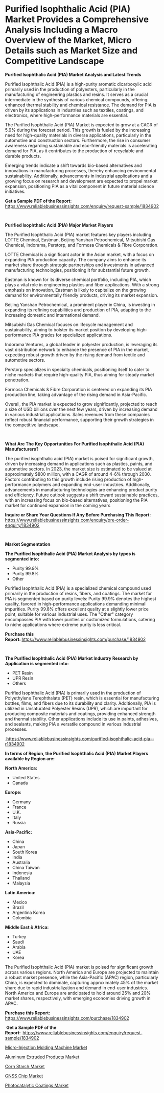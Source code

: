<p><h1>Purified Isophthalic Acid (PIA) Market Provides a Comprehensive Analysis Including a Macro Overview of the Market, Micro Details such as Market Size and Competitive Landscape</h1></p><p><strong>Purified Isophthalic Acid (PIA) Market Analysis and Latest Trends</strong></p>
<p><p>Purified Isophthalic Acid (PIA) is a high-purity aromatic dicarboxylic acid primarily used in the production of polyesters, particularly in the manufacturing of engineering plastics and resins. It serves as a crucial intermediate in the synthesis of various chemical compounds, offering enhanced thermal stability and chemical resistance. The demand for PIA is driven by its applications in industries such as textiles, coatings, and electronics, where high-performance materials are essential.</p><p>The Purified Isophthalic Acid (PIA) Market is expected to grow at a CAGR of 5.9% during the forecast period. This growth is fueled by the increasing need for high-quality materials in diverse applications, particularly in the automotive and construction sectors. Furthermore, the rise in consumer awareness regarding sustainable and eco-friendly materials is accelerating demand for PIA, as it contributes to the production of recyclable and durable products.</p><p>Emerging trends indicate a shift towards bio-based alternatives and innovations in manufacturing processes, thereby enhancing environmental sustainability. Additionally, advancements in industrial applications and a growing focus on research and development are expected to propel market expansion, positioning PIA as a vital component in future material science initiatives.</p></p>
<p><strong>Get a Sample PDF of the Report:&nbsp;</strong> <a href="https://www.reliablebusinessinsights.com/enquiry/request-sample/1834902?utm_campaign=1571&utm_medium=2&utm_source=Github&utm_content=ia&utm_term=19102024&utm_id=purified-isophthalic-acid-pia">https://www.reliablebusinessinsights.com/enquiry/request-sample/1834902</a></p>
<p>&nbsp;</p>
<p><strong>Purified Isophthalic Acid (PIA) Major Market Players</strong></p>
<p><p>The Purified Isophthalic Acid (PIA) market features key players including LOTTE Chemical, Eastman, Beijing Yanshan Petrochemical, Mitsubishi Gas Chemical, Indorama, Perstorp, and Formosa Chemicals & Fibre Corporation. </p><p>LOTTE Chemical is a significant actor in the Asian market, with a focus on expanding PIA production capacity. The company aims to enhance its market share through strategic partnerships and investments in advanced manufacturing technologies, positioning it for substantial future growth.</p><p>Eastman is known for its diverse chemical portfolio, including PIA, which plays a vital role in engineering plastics and fiber applications. With a strong emphasis on innovation, Eastman is likely to capitalize on the growing demand for environmentally friendly products, driving its market expansion.</p><p>Beijing Yanshan Petrochemical, a prominent player in China, is investing in expanding its refining capabilities and production of PIA, adapting to the increasing domestic and international demand.</p><p>Mitsubishi Gas Chemical focuses on lifecycle management and sustainability, aiming to bolster its market position by developing high-performance PIA grades for specialized applications.</p><p>Indorama Ventures, a global leader in polyester production, is leveraging its vast distribution network to enhance the presence of PIA in the market, expecting robust growth driven by the rising demand from textile and automotive sectors.</p><p>Perstorp specializes in specialty chemicals, positioning itself to cater to niche markets that require high-quality PIA, thus aiming for steady market penetration.</p><p>Formosa Chemicals & Fibre Corporation is centered on expanding its PIA production line, taking advantage of the rising demand in Asia-Pacific.</p><p>Overall, the PIA market is expected to grow significantly, projected to reach a size of USD billions over the next few years, driven by increasing demand in various industrial applications. Sales revenues from these companies reflect robust financial performance, supporting their growth strategies in the competitive landscape.</p></p>
<p>&nbsp;</p>
<p><strong>What Are The Key Opportunities For Purified Isophthalic Acid (PIA) Manufacturers?</strong></p>
<p><p>The purified isophthalic acid (PIA) market is poised for significant growth, driven by increasing demand in applications such as plastics, paints, and automotive sectors. In 2023, the market size is estimated to be valued at approximately $800 million, with a CAGR of around 4-6% through 2030. Factors contributing to this growth include rising production of high-performance polymers and expanding end-user industries. Additionally, advancements in manufacturing technologies are enhancing product purity and efficiency. Future outlook suggests a shift toward sustainable practices, with an increasing focus on bio-based alternatives, positioning the PIA market for continued expansion in the coming years.</p></p>
<p><strong>Inquire or Share Your Questions If Any Before Purchasing This Report:</strong> <a href="https://www.reliablebusinessinsights.com/enquiry/pre-order-enquiry/1834902?utm_campaign=1571&utm_medium=2&utm_source=Github&utm_content=ia&utm_term=19102024&utm_id=purified-isophthalic-acid-pia">https://www.reliablebusinessinsights.com/enquiry/pre-order-enquiry/1834902</a></p>
<p>&nbsp;</p>
<p><strong>Market Segmentation</strong></p>
<p><strong>The Purified Isophthalic Acid (PIA) Market Analysis by types is segmented into:</strong></p>
<p><ul><li>Purity 99.9%</li><li>Purity 99.8%</li><li>Other</li></ul></p>
<p><p>Purified Isophthalic Acid (PIA) is a specialized chemical compound used primarily in the production of resins, fibers, and coatings. The market for PIA is segmented based on purity levels: Purity 99.9% denotes the highest quality, favored in high-performance applications demanding minimal impurities. Purity 99.8% offers excellent quality at a slightly lower price point, suitable for various industrial uses. The "Other" category encompasses PIA with lower purities or customized formulations, catering to niche applications where extreme purity is less critical.</p></p>
<p><strong>Purchase this Report:&nbsp;</strong><a href="https://www.reliablebusinessinsights.com/purchase/1834902?utm_campaign=1571&utm_medium=2&utm_source=Github&utm_content=ia&utm_term=19102024&utm_id=purified-isophthalic-acid-pia">https://www.reliablebusinessinsights.com/purchase/1834902</a></p>
<p>&nbsp;</p>
<p><strong>The Purified Isophthalic Acid (PIA) Market Industry Research by Application is segmented into:</strong></p>
<p><ul><li>PET Resin</li><li>UPR Resin</li><li>Others</li></ul></p>
<p><p>Purified Isophthalic Acid (PIA) is primarily used in the production of Polyethylene Terephthalate (PET) resin, which is essential for manufacturing bottles, films, and fibers due to its durability and clarity. Additionally, PIA is utilized in Unsaturated Polyester Resins (UPR), which are important for producing composite materials and coatings, providing enhanced strength and thermal stability. Other applications include its use in paints, adhesives, and sealants, making PIA a versatile compound in various industrial processes.</p></p>
<p><a href="https://www.reliablebusinessinsights.com/purified-isophthalic-acid-pia--r1834902?utm_campaign=1571&utm_medium=2&utm_source=Github&utm_content=ia&utm_term=19102024&utm_id=purified-isophthalic-acid-pia">&nbsp;https://www.reliablebusinessinsights.com/purified-isophthalic-acid-pia--r1834902</a></p>
<p><strong>In terms of Region, the Purified Isophthalic Acid (PIA) Market Players available by Region are:</strong></p>
<p>
    <p> <strong> North America: </strong>
        <ul>
            <li>United States</li>
            <li>Canada</li>
        </ul>
        </p> 
    <p> <strong> Europe: </strong>
        <ul>
            <li>Germany</li>
            <li>France</li>
            <li>U.K.</li>
            <li>Italy</li>
            <li>Russia</li>
        </ul>
        </p> 
    <p> <strong> Asia-Pacific: </strong>
        <ul>
            <li>China</li>
            <li>Japan</li>
            <li>South Korea</li>
            <li>India</li>
            <li>Australia</li>
            <li>China Taiwan</li>
            <li>Indonesia</li>
            <li>Thailand</li>
            <li>Malaysia</li>
        </ul>
        </p> 
    <p> <strong> Latin America: </strong>
        <ul>
            <li>Mexico</li>
            <li>Brazil</li>
            <li>Argentina Korea</li>
            <li>Colombia</li>
        </ul>
        </p> 
    <p> <strong> Middle East & Africa: </strong>
        <ul>
            <li>Turkey</li>
            <li>Saudi</li>
            <li>Arabia</li>
            <li>UAE</li>
            <li>Korea</li>
        </ul>
    </p>
    </p>
<p><p>The Purified Isophthalic Acid (PIA) market is poised for significant growth across various regions. North America and Europe are projected to maintain a robust market presence, while the Asia-Pacific (APAC) region, particularly China, is expected to dominate, capturing approximately 45% of the market share due to rapid industrialization and demand in end-user industries. North America and Europe are anticipated to hold around 25% and 20% market shares, respectively, with emerging economies driving growth in APAC.</p></p>
<p><strong>Purchase this Report: </strong><a href="https://www.reliablebusinessinsights.com/purchase/1834902?utm_campaign=1571&utm_medium=2&utm_source=Github&utm_content=ia&utm_term=19102024&utm_id=purified-isophthalic-acid-pia">https://www.reliablebusinessinsights.com/purchase/1834902</a></p>
<p>&nbsp;<strong>Get a Sample PDF of the Report:&nbsp;&nbsp;</strong><a href="https://www.reliablebusinessinsights.com/enquiry/request-sample/1834902?utm_campaign=1571&utm_medium=2&utm_source=Github&utm_content=ia&utm_term=19102024&utm_id=purified-isophthalic-acid-pia">https://www.reliablebusinessinsights.com/enquiry/request-sample/1834902</a></p>
<p><strong></strong></p>
<p><p><a href="https://github.com/SanjidaMahmud54/Market-Research-Report-List-1/blob/main/micro-injection-molding-machine-market.md?utm_campaign=1571&utm_medium=2&utm_source=Github&utm_content=ia&utm_term=19102024&utm_id=purified-isophthalic-acid-pia">Micro-Injection Molding Machine Market</a></p><p><a href="https://www.linkedin.com/pulse/global-aluminum-extruded-products-market-landscape-future-trends-81n5f?utm_campaign=1571&utm_medium=2&utm_source=Github&utm_content=ia&utm_term=19102024&utm_id=purified-isophthalic-acid-pia">Aluminum Extruded Products Market</a></p><p><a href="https://www.linkedin.com/pulse/global-corn-starch-market-landscape-future-trends-strategic-4uqxe?utm_campaign=1571&utm_medium=2&utm_source=Github&utm_content=ia&utm_term=19102024&utm_id=purified-isophthalic-acid-pia">Corn Starch Market</a></p><p><a href="https://www.linkedin.com/pulse/gnss-chip-market-growth-outlook-from-2024-2031-projecting-5-cagr-jb5ec?utm_campaign=1571&utm_medium=2&utm_source=Github&utm_content=ia&utm_term=19102024&utm_id=purified-isophthalic-acid-pia">GNSS Chip Market</a></p><p><a href="https://www.linkedin.com/pulse/influencing-factors-photocatalytic-coatings-market-insights-ixkwf?utm_campaign=1571&utm_medium=2&utm_source=Github&utm_content=ia&utm_term=19102024&utm_id=purified-isophthalic-acid-pia">Photocatalytic Coatings Market</a></p></p>